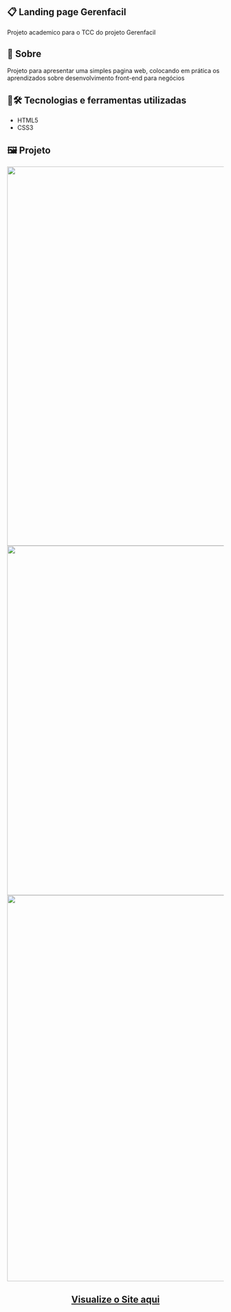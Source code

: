 ## 📋 Landing page Gerenfacil
Projeto academico para o TCC do projeto Gerenfacil
## 🧐 Sobre
Projeto para apresentar uma simples pagina web, colocando em prática os aprendizados sobre desenvolvimento front-end para negócios 
## 🤖🛠️ Tecnologias e ferramentas utilizadas
- HTML5
- CSS3
## 🖼️ Projeto
<p align="center">
  <img width="1769" height="880" alt="image" src="https://github.com/user-attachments/assets/9ce5a487-10e9-4f12-ac69-689e4bc13d49" />
  <img width="1783" height="811" alt="image" src="https://github.com/user-attachments/assets/3d9160c7-cac0-474a-a6f0-227c12cf8848" />
  <img width="1808" height="896" alt="image" src="https://github.com/user-attachments/assets/a1cd5678-a0cd-4c23-80bf-b45b9843eceb" />
<h2 align="center">
  <a href="https://brunosts94.github.io/LandingPages_Portifolio/gerenfacil/index.html">Visualize o Site aqui</a>
</h2>
